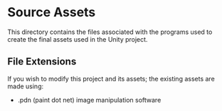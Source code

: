 # Source Assets
This directory contains the files associated with
the programs used to create the final assets used in
the Unity project.

## File Extensions
If you wish to modify this project and its assets; the
existing assets are made using:

 - .pdn (paint dot net) image manipulation software
